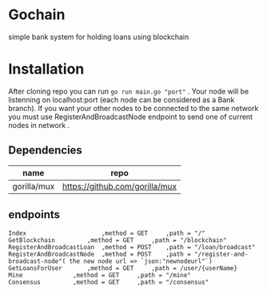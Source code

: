 # Gochain
simple bank system for holding loans using blockchain 

# Installation
After cloning repo you can run `go run main.go "port"` . Your node will be listenning on localhost:port (each node can be considered as a Bank branch).
If you want your other nodes to be connected to the same network you must use RegisterAndBroadcastNode endpoint to send one of current nodes in network .

## Dependencies
name     | repo
------------- | -------------
  gorilla/mux | https://github.com/gorilla/mux

## endpoints
	Index  	       	          ,method = GET  	,path = "/"
	GetBlockchain 		  ,method = GET  	,path = "/blockchain"
	RegisterAndBroadcastLoan  ,method = POST  	,path = "/loan/broadcast"
	RegisterAndBroadcastNode  ,method = POST  	,path = "/register-and-broadcast-node"( the new node url => `json:"newnodeurl"`)
	GetLoansForUser  	  ,method = GET  	,path = /user/{userName}
	Mine  			  ,method = GET  	,path = "/mine"
	Consensus  		  ,method = GET  	,path = "/consensus"
		


